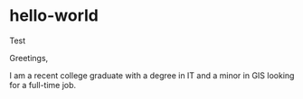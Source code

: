 # hello-world
Test

Greetings,

I am a recent college graduate with a degree in IT and a minor in GIS looking for a full-time job.
